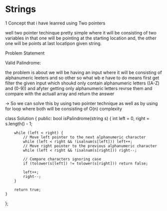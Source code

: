 # Strings 

1 Concept that i have leanred using Two pointers 

well two pointer techinque pretty simple where it will be consisting of two variables in that one will be pointing at the starting location and,
 the other one will be points at last locatipon given string. 

Problem Statement 

Valid Palindrome:

the problem is about we will be having an input where it will be consisting of alphanumeric leeters and so other so what wb e have to do means first get filter the 
given input which shoukd only contain alphanumeric letters ((A-Z) and (0-9)) and afyter getting only alphanumeric letters revrse them and compare with the actuall array and return the answer 

-> So we can solve this by using two pointer technique as well as by using for loop where both will be consisting of O(n) complexity 

class Solution {
public:
    bool isPalindrome(string s) {
        int left = 0, right = s.length() - 1;

        while (left < right) {
            // Move left pointer to the next alphanumeric character
            while (left < right && !isalnum(s[left])) left++;
            // Move right pointer to the previous alphanumeric character
            while (left < right && !isalnum(s[right])) right--;

            // Compare characters ignoring case
            if (tolower(s[left]) != tolower(s[right])) return false;

            left++;
            right--;
        }

        return true;
    }
};



